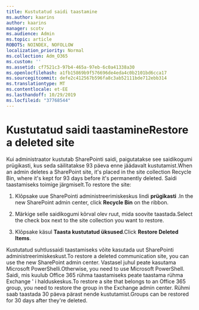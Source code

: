 ```yaml
---
title: Kustutatud saidi taastamine
ms.author: kaarins
author: kaarins
manager: scotv
ms.audience: Admin
ms.topic: article
ROBOTS: NOINDEX, NOFOLLOW
localization_priority: Normal
ms.collection: Adm_O365
ms.custom: ''
ms.assetid: cf7521c3-97b4-465a-97eb-6c0a41338a30
ms.openlocfilehash: a1fb15869b9f576696de4eda4c0b2101bd6cca17
ms.sourcegitcommit: defe2c412567b596fa8c3ab52111bde712ebb314
ms.translationtype: MT
ms.contentlocale: et-EE
ms.lasthandoff: 10/29/2019
ms.locfileid: "37768544"
---
```

# <a name="restore-a-deleted-site"></a><span data-ttu-id="d8944-102">Kustutatud saidi taastamine</span><span class="sxs-lookup"><span data-stu-id="d8944-102">Restore a deleted site</span></span>

<span data-ttu-id="d8944-103">Kui administraator kustutab SharePointi saidi, paigutatakse see saidikogumi prügikasti, kus seda säilitatakse 93 päeva enne jäädavalt kustutamist.</span><span class="sxs-lookup"><span data-stu-id="d8944-103">When an admin deletes a SharePoint site, it's placed in the site collection Recycle Bin, where it's kept for 93 days before it's permanently deleted.</span></span> <span data-ttu-id="d8944-104">Saidi taastamiseks toimige järgmiselt.</span><span class="sxs-lookup"><span data-stu-id="d8944-104">To restore the site:</span></span>
  
1. <span data-ttu-id="d8944-105">Klõpsake uue SharePointi administreerimiskeskus lindi **prügikasti** .</span><span class="sxs-lookup"><span data-stu-id="d8944-105">In the new SharePoint admin center, click **Recycle Bin** on the ribbon.</span></span> 
    
2. <span data-ttu-id="d8944-106">Märkige selle saidikogumi kõrval olev ruut, mida soovite taastada.</span><span class="sxs-lookup"><span data-stu-id="d8944-106">Select the check box next to the site collection you want to restore.</span></span>
    
3. <span data-ttu-id="d8944-107">Klõpsake käsul **Taasta kustutatud üksused**.</span><span class="sxs-lookup"><span data-stu-id="d8944-107">Click **Restore Deleted Items**.</span></span>
    
<span data-ttu-id="d8944-108">Kustutatud suhtlussaidi taastamiseks võite kasutada uut SharePointi administreerimiskeskust.</span><span class="sxs-lookup"><span data-stu-id="d8944-108">To restore a deleted communication site, you can use the new SharePoint admin center.</span></span> <span data-ttu-id="d8944-109">Vastasel juhul peate kasutama Microsoft PowerShelli.</span><span class="sxs-lookup"><span data-stu-id="d8944-109">Otherwise, you need to use Microsoft PowerShell.</span></span> <span data-ttu-id="d8944-110">Saidi, mis kuulub Office 365 rühma taastamiseks peate taastama rühma Exchange ' i halduskeskus.</span><span class="sxs-lookup"><span data-stu-id="d8944-110">To restore a site that belongs to an Office 365 group, you need to restore the group in the Exchange admin center.</span></span> <span data-ttu-id="d8944-111">Rühmi saab taastada 30 päeva pärast nende kustutamist.</span><span class="sxs-lookup"><span data-stu-id="d8944-111">Groups can be restored for 30 days after they're deleted.</span></span>
  

